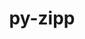 ---
title: "py-zipp"
layout: cache
categories: [package, develop]
meta: {"compilers": ["none"], "num_specs": 77, "num_specs_by_stack": {"e4s": 4, "hep": 72, "root": 77}, "oss": ["ubuntu22.04", "ubuntu24.04"], "platforms": ["linux"], "stacks": ["e4s", "hep", "root"], "targets": ["x86_64_v3"], "versions": ["3.17.0"]}
spec_details: [{"compiler": "none", "hash": "2xyyogaeaa5fycfiswn4gto3mhgjmbon", "os": "ubuntu22.04", "platform": "linux", "size": "-", "stacks": ["hep", "root"], "target": "x86_64_v3", "variants": ["build_system=python_pip"], "versions": ["3.17.0"]}, {"compiler": "none", "hash": "324ipr5mb4ckh6rozix7yyd5jlofoqkg", "os": "ubuntu22.04", "platform": "linux", "size": "-", "stacks": ["hep", "root"], "target": "x86_64_v3", "variants": ["build_system=python_pip"], "versions": ["3.17.0"]}, {"compiler": "none", "hash": "37bmpnv44dgwj4porrug6kv4kj7jw2rs", "os": "ubuntu22.04", "platform": "linux", "size": "-", "stacks": ["hep", "root"], "target": "x86_64_v3", "variants": ["build_system=python_pip"], "versions": ["3.17.0"]}, {"compiler": "none", "hash": "3djyj2b67ntk3w6qaexd5u6inbc4gzxn", "os": "ubuntu24.04", "platform": "linux", "size": "-", "stacks": ["hep", "root"], "target": "x86_64_v3", "variants": ["build_system=python_pip"], "versions": ["3.17.0"]}, {"compiler": "none", "hash": "3f5a3roiramx2vqd3hzhaz5n5x3sm4rn", "os": "ubuntu22.04", "platform": "linux", "size": "-", "stacks": ["hep", "root"], "target": "x86_64_v3", "variants": ["build_system=python_pip"], "versions": ["3.17.0"]}, {"compiler": "none", "hash": "3i6ojlprvl3ybafmfyvgaqqxhcsplxdq", "os": "ubuntu22.04", "platform": "linux", "size": "-", "stacks": ["hep", "root"], "target": "x86_64_v3", "variants": ["build_system=python_pip"], "versions": ["3.17.0"]}, {"compiler": "none", "hash": "4rss2kbiygoc6k2cr37j2bdaiinlflei", "os": "ubuntu24.04", "platform": "linux", "size": "-", "stacks": ["hep", "root"], "target": "x86_64_v3", "variants": ["build_system=python_pip"], "versions": ["3.17.0"]}, {"compiler": "none", "hash": "4wrprtcz2riu63m3tfcfat3kuc2qqe6h", "os": "ubuntu24.04", "platform": "linux", "size": "-", "stacks": ["hep", "root"], "target": "x86_64_v3", "variants": ["build_system=python_pip"], "versions": ["3.17.0"]}, {"compiler": "none", "hash": "5arkpa7wchaanfj5km5pqmsw24eygzxh", "os": "ubuntu22.04", "platform": "linux", "size": "-", "stacks": ["hep", "root"], "target": "x86_64_v3", "variants": ["build_system=python_pip"], "versions": ["3.17.0"]}, {"compiler": "none", "hash": "5vliqyb6ec3nhwqjfu3rxuhrl5lzyuwg", "os": "ubuntu24.04", "platform": "linux", "size": "-", "stacks": ["hep", "root"], "target": "x86_64_v3", "variants": ["build_system=python_pip"], "versions": ["3.17.0"]}, {"compiler": "none", "hash": "63b2onhs3a7apzokcrxbyqjbak7dllya", "os": "ubuntu24.04", "platform": "linux", "size": "-", "stacks": ["hep", "root"], "target": "x86_64_v3", "variants": ["build_system=python_pip"], "versions": ["3.17.0"]}, {"compiler": "none", "hash": "6jmtfepgv3vbs4ernz63vcmh3lp4xt53", "os": "ubuntu22.04", "platform": "linux", "size": "-", "stacks": ["hep", "root"], "target": "x86_64_v3", "variants": ["build_system=python_pip"], "versions": ["3.17.0"]}, {"compiler": "none", "hash": "6owihokwwby5b3hd6jyxxfldu3kxhbvn", "os": "ubuntu22.04", "platform": "linux", "size": "-", "stacks": ["hep", "root"], "target": "x86_64_v3", "variants": ["build_system=python_pip"], "versions": ["3.17.0"]}, {"compiler": "none", "hash": "6tmkh6dhdgt2wtiocawhx7nnfqu3qcdy", "os": "ubuntu24.04", "platform": "linux", "size": "-", "stacks": ["hep", "root"], "target": "x86_64_v3", "variants": ["build_system=python_pip"], "versions": ["3.17.0"]}, {"compiler": "none", "hash": "7ehpfrk4tgzhu4oxti75maohl3hplfqg", "os": "ubuntu22.04", "platform": "linux", "size": "-", "stacks": ["hep", "root"], "target": "x86_64_v3", "variants": ["build_system=python_pip"], "versions": ["3.17.0"]}, {"compiler": "none", "hash": "7xmdhtqnfuxtwt6eiotmypfhw44zimxd", "os": "ubuntu24.04", "platform": "linux", "size": "-", "stacks": ["hep", "root"], "target": "x86_64_v3", "variants": ["build_system=python_pip"], "versions": ["3.17.0"]}, {"compiler": "none", "hash": "7yrxa7zk2qorutgr6prmmrqboid432ao", "os": "ubuntu22.04", "platform": "linux", "size": "-", "stacks": ["hep", "root"], "target": "x86_64_v3", "variants": ["build_system=python_pip"], "versions": ["3.17.0"]}, {"compiler": "none", "hash": "a4jphxfo4xwbrj46juvqbaqkvllzgey2", "os": "ubuntu22.04", "platform": "linux", "size": "-", "stacks": ["hep", "root"], "target": "x86_64_v3", "variants": ["build_system=python_pip"], "versions": ["3.17.0"]}, {"compiler": "none", "hash": "akcjptag367exh6sj2jliaj336kkjkly", "os": "ubuntu24.04", "platform": "linux", "size": "-", "stacks": ["hep", "root"], "target": "x86_64_v3", "variants": ["build_system=python_pip"], "versions": ["3.17.0"]}, {"compiler": "none", "hash": "bs57byw2sm7uzojybc2idqh3tzwbwgxm", "os": "ubuntu24.04", "platform": "linux", "size": "-", "stacks": ["hep", "root"], "target": "x86_64_v3", "variants": ["build_system=python_pip"], "versions": ["3.17.0"]}, {"compiler": "none", "hash": "bz2ltjj6vpzxghce3pusvc5ipjttzeh5", "os": "ubuntu22.04", "platform": "linux", "size": "-", "stacks": ["e4s", "root"], "target": "x86_64_v3", "variants": ["build_system=python_pip"], "versions": ["3.17.0"]}, {"compiler": "none", "hash": "c4mostt7hmpkvlpoi7uomhqxfjlky3mf", "os": "ubuntu22.04", "platform": "linux", "size": "-", "stacks": ["hep", "root"], "target": "x86_64_v3", "variants": ["build_system=python_pip"], "versions": ["3.17.0"]}, {"compiler": "none", "hash": "cakgse6jlpfum6acpmbtxtg4jwyneoe7", "os": "ubuntu22.04", "platform": "linux", "size": "-", "stacks": ["e4s", "root"], "target": "x86_64_v3", "variants": ["build_system=python_pip"], "versions": ["3.17.0"]}, {"compiler": "none", "hash": "cg6lc3jluhu353tkwxtfvylqv3dgncfw", "os": "ubuntu24.04", "platform": "linux", "size": "-", "stacks": ["hep", "root"], "target": "x86_64_v3", "variants": ["build_system=python_pip"], "versions": ["3.17.0"]}, {"compiler": "none", "hash": "d4aorx7bipsjcjdzadr6au3bou2v7nkp", "os": "ubuntu22.04", "platform": "linux", "size": "-", "stacks": ["e4s", "root"], "target": "x86_64_v3", "variants": ["build_system=python_pip"], "versions": ["3.17.0"]}, {"compiler": "none", "hash": "dlmds2lqfkefpwexehesm6foe2du633m", "os": "ubuntu24.04", "platform": "linux", "size": "-", "stacks": ["hep", "root"], "target": "x86_64_v3", "variants": ["build_system=python_pip"], "versions": ["3.17.0"]}, {"compiler": "none", "hash": "egsbcbu6imjj6s5shg3x3fhterlmp5hs", "os": "ubuntu24.04", "platform": "linux", "size": "-", "stacks": ["hep", "root"], "target": "x86_64_v3", "variants": ["build_system=python_pip"], "versions": ["3.17.0"]}, {"compiler": "none", "hash": "ekuefsc7w6unmc2tgr6viximcuixi2sq", "os": "ubuntu22.04", "platform": "linux", "size": "-", "stacks": ["hep", "root"], "target": "x86_64_v3", "variants": ["build_system=python_pip"], "versions": ["3.17.0"]}, {"compiler": "none", "hash": "ezg2xuxcrpbwlmyzaqwe56rgsibj5szk", "os": "ubuntu24.04", "platform": "linux", "size": "-", "stacks": ["hep", "root"], "target": "x86_64_v3", "variants": ["build_system=python_pip"], "versions": ["3.17.0"]}, {"compiler": "none", "hash": "feq6n6h3jsf477fklblpewj3ruxdkuoo", "os": "ubuntu24.04", "platform": "linux", "size": "-", "stacks": ["hep", "root"], "target": "x86_64_v3", "variants": ["build_system=python_pip"], "versions": ["3.17.0"]}, {"compiler": "none", "hash": "galedniif37ghdve2fwz22tk7kxjfabf", "os": "ubuntu24.04", "platform": "linux", "size": "-", "stacks": ["hep", "root"], "target": "x86_64_v3", "variants": ["build_system=python_pip"], "versions": ["3.17.0"]}, {"compiler": "none", "hash": "gt6dryjrhy66rbhreqfsqdc33mzjndv6", "os": "ubuntu24.04", "platform": "linux", "size": "-", "stacks": ["hep", "root"], "target": "x86_64_v3", "variants": ["build_system=python_pip"], "versions": ["3.17.0"]}, {"compiler": "none", "hash": "h53x5u5kwi4p7ulmujomfpd6opwlpjws", "os": "ubuntu24.04", "platform": "linux", "size": "-", "stacks": ["hep", "root"], "target": "x86_64_v3", "variants": ["build_system=python_pip"], "versions": ["3.17.0"]}, {"compiler": "none", "hash": "h5ahkazffcxgcq6r65kwfsjpo4omrkgr", "os": "ubuntu24.04", "platform": "linux", "size": "-", "stacks": ["hep", "root"], "target": "x86_64_v3", "variants": ["build_system=python_pip"], "versions": ["3.17.0"]}, {"compiler": "none", "hash": "hj6c554j2xayew65qhj4q27u4fpqeh55", "os": "ubuntu22.04", "platform": "linux", "size": "-", "stacks": ["hep", "root"], "target": "x86_64_v3", "variants": ["build_system=python_pip"], "versions": ["3.17.0"]}, {"compiler": "none", "hash": "i74og455uiyhhhevch5zrccfy7seortw", "os": "ubuntu22.04", "platform": "linux", "size": "-", "stacks": ["hep", "root"], "target": "x86_64_v3", "variants": ["build_system=python_pip"], "versions": ["3.17.0"]}, {"compiler": "none", "hash": "iklealopqnoaqht4lbgj3owosfxfl3oy", "os": "ubuntu22.04", "platform": "linux", "size": "-", "stacks": ["hep", "root"], "target": "x86_64_v3", "variants": ["build_system=python_pip"], "versions": ["3.17.0"]}, {"compiler": "none", "hash": "iova6j7wibwbnqaodn4pzuslxvspoxrn", "os": "ubuntu22.04", "platform": "linux", "size": "-", "stacks": ["hep", "root"], "target": "x86_64_v3", "variants": ["build_system=python_pip"], "versions": ["3.17.0"]}, {"compiler": "none", "hash": "ivgbtuf3bpevu5tdtkw5h3nivzea6qrd", "os": "ubuntu22.04", "platform": "linux", "size": "-", "stacks": ["hep", "root"], "target": "x86_64_v3", "variants": ["build_system=python_pip"], "versions": ["3.17.0"]}, {"compiler": "none", "hash": "jspp4giwilpro2er3a4moqlua73sd2jn", "os": "ubuntu22.04", "platform": "linux", "size": "-", "stacks": ["hep", "root"], "target": "x86_64_v3", "variants": ["build_system=python_pip"], "versions": ["3.17.0"]}, {"compiler": "none", "hash": "jyloa57clcn36dx44tyyebm6hs63qxsl", "os": "ubuntu22.04", "platform": "linux", "size": "-", "stacks": ["hep", "root"], "target": "x86_64_v3", "variants": ["build_system=python_pip"], "versions": ["3.17.0"]}, {"compiler": "none", "hash": "kljspti7rorku5y5qehwga2szrppvamn", "os": "ubuntu22.04", "platform": "linux", "size": "-", "stacks": ["hep", "root"], "target": "x86_64_v3", "variants": ["build_system=python_pip"], "versions": ["3.17.0"]}, {"compiler": "none", "hash": "kosapdxvzqob5uymceh2qohlbtsclilv", "os": "ubuntu22.04", "platform": "linux", "size": "-", "stacks": ["hep", "root"], "target": "x86_64_v3", "variants": ["build_system=python_pip"], "versions": ["3.17.0"]}, {"compiler": "none", "hash": "lqvn3gqn3eu4wpcjkwdmabmzjg2txdwg", "os": "ubuntu24.04", "platform": "linux", "size": "-", "stacks": ["hep", "root"], "target": "x86_64_v3", "variants": ["build_system=python_pip"], "versions": ["3.17.0"]}, {"compiler": "none", "hash": "lw7cp6ewmkxmlgzhmsweyqk2qkchwd7i", "os": "ubuntu24.04", "platform": "linux", "size": "-", "stacks": ["hep", "root"], "target": "x86_64_v3", "variants": ["build_system=python_pip"], "versions": ["3.17.0"]}, {"compiler": "none", "hash": "mktbfsjjd7hjdpfts27qizpc42mcxei4", "os": "ubuntu24.04", "platform": "linux", "size": "-", "stacks": ["hep", "root"], "target": "x86_64_v3", "variants": ["build_system=python_pip"], "versions": ["3.17.0"]}, {"compiler": "none", "hash": "mulzbkhndlmley3kztewndvd7o3qiol4", "os": "ubuntu22.04", "platform": "linux", "size": "-", "stacks": ["hep", "root"], "target": "x86_64_v3", "variants": ["build_system=python_pip"], "versions": ["3.17.0"]}, {"compiler": "none", "hash": "n4dfhimaab7ntopm7nwpnsafdu6trcpz", "os": "ubuntu24.04", "platform": "linux", "size": "-", "stacks": ["hep", "root"], "target": "x86_64_v3", "variants": ["build_system=python_pip"], "versions": ["3.17.0"]}, {"compiler": "none", "hash": "o5qwfjlhmhdeotbo7aa3ryl3ooxuzkpy", "os": "ubuntu24.04", "platform": "linux", "size": "-", "stacks": ["hep", "root"], "target": "x86_64_v3", "variants": ["build_system=python_pip"], "versions": ["3.17.0"]}, {"compiler": "none", "hash": "ofxfdp4ey52usuygf666wb645yk7pjtq", "os": "ubuntu24.04", "platform": "linux", "size": "-", "stacks": ["hep", "root"], "target": "x86_64_v3", "variants": ["build_system=python_pip"], "versions": ["3.17.0"]}, {"compiler": "none", "hash": "oxdq2wlbterw5u52tsclrxsowcvhcpap", "os": "ubuntu22.04", "platform": "linux", "size": "-", "stacks": ["hep", "root"], "target": "x86_64_v3", "variants": ["build_system=python_pip"], "versions": ["3.17.0"]}, {"compiler": "none", "hash": "ozx3z3uceuv73jhbyuqzn54wqrpnoupn", "os": "ubuntu24.04", "platform": "linux", "size": "-", "stacks": ["hep", "root"], "target": "x86_64_v3", "variants": ["build_system=python_pip"], "versions": ["3.17.0"]}, {"compiler": "none", "hash": "pgxwu22fcca6ve2rumxeyspf2ydh23lu", "os": "ubuntu22.04", "platform": "linux", "size": "-", "stacks": ["hep", "root"], "target": "x86_64_v3", "variants": ["build_system=python_pip"], "versions": ["3.17.0"]}, {"compiler": "none", "hash": "pjkatazaqmvdmd2eyqtlwlkjme4rzb5x", "os": "ubuntu24.04", "platform": "linux", "size": "-", "stacks": ["hep", "root"], "target": "x86_64_v3", "variants": ["build_system=python_pip"], "versions": ["3.17.0"]}, {"compiler": "none", "hash": "pxcwfjre7jwcnl2fkks6j23bomn6qu55", "os": "ubuntu22.04", "platform": "linux", "size": "-", "stacks": ["hep", "root"], "target": "x86_64_v3", "variants": ["build_system=python_pip"], "versions": ["3.17.0"]}, {"compiler": "none", "hash": "q3ws2b623qkse4doiq3bloq7rkazoer6", "os": "ubuntu24.04", "platform": "linux", "size": "-", "stacks": ["hep", "root"], "target": "x86_64_v3", "variants": ["build_system=python_pip"], "versions": ["3.17.0"]}, {"compiler": "none", "hash": "qruaklfbzahjcovierfzyq6b5y3v7grf", "os": "ubuntu22.04", "platform": "linux", "size": "-", "stacks": ["hep", "root"], "target": "x86_64_v3", "variants": ["build_system=python_pip"], "versions": ["3.17.0"]}, {"compiler": "none", "hash": "qz75ahbmewxn3vesm7snxjn4hublp5yx", "os": "ubuntu24.04", "platform": "linux", "size": "-", "stacks": ["hep", "root"], "target": "x86_64_v3", "variants": ["build_system=python_pip"], "versions": ["3.17.0"]}, {"compiler": "none", "hash": "rep2arlmztf2cxmri4sqmpol6shazrzp", "os": "ubuntu22.04", "platform": "linux", "size": "-", "stacks": ["hep", "root"], "target": "x86_64_v3", "variants": ["build_system=python_pip"], "versions": ["3.17.0"]}, {"compiler": "none", "hash": "s33foz4pm2sgogrbbaop5zkbvybe355x", "os": "ubuntu22.04", "platform": "linux", "size": "-", "stacks": ["hep", "root"], "target": "x86_64_v3", "variants": ["build_system=python_pip"], "versions": ["3.17.0"]}, {"compiler": "none", "hash": "tbcs4np456arkxhzxv5lgcgijgqhmf7h", "os": "ubuntu24.04", "platform": "linux", "size": "-", "stacks": ["hep", "root"], "target": "x86_64_v3", "variants": ["build_system=python_pip"], "versions": ["3.17.0"]}, {"compiler": "none", "hash": "ukfx5vozcyhdpo3ijmxnwlyhysx7e53i", "os": "ubuntu22.04", "platform": "linux", "size": "-", "stacks": ["hep", "root"], "target": "x86_64_v3", "variants": ["build_system=python_pip"], "versions": ["3.17.0"]}, {"compiler": "none", "hash": "uoblev7t5xczfofs45ixfth4dwhibvzz", "os": "ubuntu24.04", "platform": "linux", "size": "-", "stacks": ["hep", "root"], "target": "x86_64_v3", "variants": ["build_system=python_pip"], "versions": ["3.17.0"]}, {"compiler": "none", "hash": "up2asdt4csslrw5ec3lqb7zrip5b2p2h", "os": "ubuntu22.04", "platform": "linux", "size": "-", "stacks": ["hep", "root"], "target": "x86_64_v3", "variants": ["build_system=python_pip"], "versions": ["3.17.0"]}, {"compiler": "none", "hash": "utsk2yseifvdqzeyiekhbqj74og5y62p", "os": "ubuntu22.04", "platform": "linux", "size": "-", "stacks": ["hep", "root"], "target": "x86_64_v3", "variants": ["build_system=python_pip"], "versions": ["3.17.0"]}, {"compiler": "none", "hash": "vp2ffhxujwok7lm6qwurjznvfbnl5m74", "os": "ubuntu22.04", "platform": "linux", "size": "-", "stacks": ["root"], "target": "x86_64_v3", "variants": ["build_system=python_pip"], "versions": ["3.17.0"]}, {"compiler": "none", "hash": "vvvxroh4sdtgsez3k6hblt66qdy36hki", "os": "ubuntu22.04", "platform": "linux", "size": "-", "stacks": ["e4s", "root"], "target": "x86_64_v3", "variants": ["build_system=python_pip"], "versions": ["3.17.0"]}, {"compiler": "none", "hash": "vzeugfnd7srklrd5vvsy7ivtdlxewgv2", "os": "ubuntu22.04", "platform": "linux", "size": "-", "stacks": ["hep", "root"], "target": "x86_64_v3", "variants": ["build_system=python_pip"], "versions": ["3.17.0"]}, {"compiler": "none", "hash": "w6evkkwq7kfxtnmrczqiewpydvxbgkdo", "os": "ubuntu24.04", "platform": "linux", "size": "-", "stacks": ["hep", "root"], "target": "x86_64_v3", "variants": ["build_system=python_pip"], "versions": ["3.17.0"]}, {"compiler": "none", "hash": "w6wgbkenq43k5mkqdetfngmalwoya5st", "os": "ubuntu22.04", "platform": "linux", "size": "-", "stacks": ["hep", "root"], "target": "x86_64_v3", "variants": ["build_system=python_pip"], "versions": ["3.17.0"]}, {"compiler": "none", "hash": "waoujeorkzb5sa2lqarfibnf4nnng5u7", "os": "ubuntu24.04", "platform": "linux", "size": "-", "stacks": ["hep", "root"], "target": "x86_64_v3", "variants": ["build_system=python_pip"], "versions": ["3.17.0"]}, {"compiler": "none", "hash": "xe3ohx3dgjivkmxipheumc356fso6k4s", "os": "ubuntu24.04", "platform": "linux", "size": "-", "stacks": ["hep", "root"], "target": "x86_64_v3", "variants": ["build_system=python_pip"], "versions": ["3.17.0"]}, {"compiler": "none", "hash": "xoic3sws2ori22fqwrz7wob635pakzhh", "os": "ubuntu22.04", "platform": "linux", "size": "-", "stacks": ["hep", "root"], "target": "x86_64_v3", "variants": ["build_system=python_pip"], "versions": ["3.17.0"]}, {"compiler": "none", "hash": "yvnoxdbgbuxvhgab7ctwfr5xojksvo5m", "os": "ubuntu22.04", "platform": "linux", "size": "-", "stacks": ["hep", "root"], "target": "x86_64_v3", "variants": ["build_system=python_pip"], "versions": ["3.17.0"]}, {"compiler": "none", "hash": "yxrh3c6izk3ekvvw64qgxe46u2shwpsm", "os": "ubuntu24.04", "platform": "linux", "size": "-", "stacks": ["hep", "root"], "target": "x86_64_v3", "variants": ["build_system=python_pip"], "versions": ["3.17.0"]}, {"compiler": "none", "hash": "zfcgm6qjjsirakhofanw7r7bfqz5u4b5", "os": "ubuntu24.04", "platform": "linux", "size": "-", "stacks": ["hep", "root"], "target": "x86_64_v3", "variants": ["build_system=python_pip"], "versions": ["3.17.0"]}, {"compiler": "none", "hash": "zm4vqslmcu6gfirsftukcx2kulvbq7ut", "os": "ubuntu24.04", "platform": "linux", "size": "-", "stacks": ["hep", "root"], "target": "x86_64_v3", "variants": ["build_system=python_pip"], "versions": ["3.17.0"]}]
---